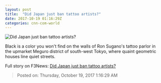 ```yaml
---
layout: post
title:  "Did Japan just ban tattoo artists?"
date: 2017-10-19 01:16:29Z
categories: cnn-com-world
---
```


![Did Japan just ban tattoo artists?](http://cdn.cnn.com/cnnnext/dam/assets/171016155357-tattoo-tease-super-tease.jpg)

Black is a color you won't find on the walls of Ron Sugano's tattoo parlor in the upmarket Meguro district of south-west Tokyo, where quaint geometric houses line quiet streets.


Full story on F3News: [Did Japan just ban tattoo artists?](http://www.f3nws.com/n/sDNtWH)

> Posted on: Thursday, October 19, 2017 1:16:29 AM
